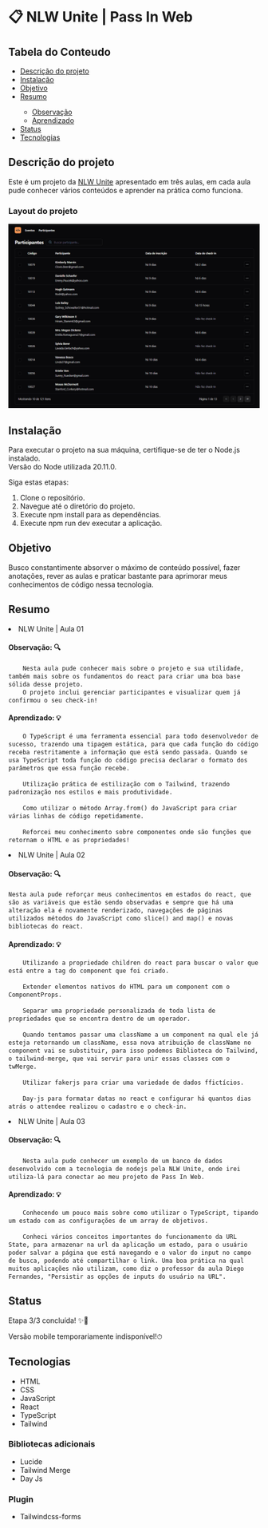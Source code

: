 # 📋 NLW Unite | Pass In Web

## Tabela do Conteudo

<ul>
    <li><a href="#descrição-do-projeto">Descrição do projeto</a></li>
    <li><a href="#instalação">Instalação</a></li>
    <li><a href="#objetivo">Objetivo</a></li>
    <li><a href="#resumo">Resumo</a></li>
        <ul>
            <li><a href="#">Observação</a></li>
            <li><a href="#">Aprendizado</a></li>
        </ul>
    <li><a href="#status">Status</a></li>
    <li><a href="#tecnologias">Tecnologias</a></li>
</ul>

## Descrição do projeto

Este é um projeto da [NLW Unite](https://www.rocketseat.com.br/) apresentado em três aulas, em cada aula pude conhecer vários conteúdos e aprender na prática como funciona.

### Layout do projeto

<img src="./src/assets/pass-in-web-layout.gif" alt="layout do projeto">

## Instalação

Para executar o projeto na sua máquina, certifique-se de ter o Node.js instalado.<br>
Versão do Node utilizada 20.11.0.

Siga estas etapas:

1. Clone o repositório.
2. Navegue até o diretório do projeto.
3. Execute npm install para as dependências.
4. Execute npm run dev executar a aplicação.

## Objetivo

Busco constantimente absorver o máximo de conteúdo possível, fazer anotações, rever as aulas e praticar bastante para aprimorar meus conhecimentos de código nessa tecnologia.

## Resumo

<li>NLW Unite | Aula 01

#### Observação: 🔍

        Nesta aula pude conhecer mais sobre o projeto e sua utilidade, também mais sobre os fundamentos do react para criar uma boa base sólida desse projeto. 
        O projeto inclui gerenciar participantes e visualizar quem já confirmou o seu check-in!

#### Aprendizado: 💡

        O TypeScript é uma ferramenta essencial para todo desenvolvedor de sucesso, trazendo uma tipagem estática, para que cada função do código receba restritamente a informação que está sendo passada. Quando se usa TypeScript toda função do código precisa declarar o formato dos parâmetros que essa função recebe.
    
        Utilização prática de estilização com o Tailwind, trazendo padronização nos estilos e mais produtividade. 
    
        Como utilizar o método Array.from() do JavaScript para criar várias linhas de código repetidamente.

        Reforcei meu conhecimento sobre componentes onde são funções que retornam o HTML e as propriedades!
    

<li>NLW Unite | Aula 02

#### Observação: 🔍

    Nesta aula pude reforçar meus conhecimentos em estados do react, que são as variáveis que estão sendo observadas e sempre que há uma alteração ela é novamente renderizado, navegações de páginas utilizados métodos do JavaScript como slice() and map() e novas bibliotecas do react.

#### Aprendizado: 💡

        Utilizando a propriedade children do react para buscar o valor que está entre a tag do component que foi criado.

        Extender elementos nativos do HTML para um component com o ComponentProps.

        Separar uma propriedade personalizada de toda lista de propriedades que se encontra dentro de um operador.

        Quando tentamos passar uma className a um component na qual ele já esteja retornando um className, essa nova atribuição de className no component vai se substituir, para isso podemos Biblioteca do Tailwind, o tailwind-merge, que vai servir para unir essas classes com o twMerge.

        Utilizar fakerjs para criar uma variedade de dados ffictícios.

        Day-js para formatar datas no react e configurar há quantos dias atrás o attendee realizou o cadastro e o check-in. 

<li>NLW Unite | Aula 03

#### Observação: 🔍

        Nesta aula pude conhecer um exemplo de um banco de dados desenvolvido com a tecnologia de nodejs pela NLW Unite, onde irei utiliza-lá para conectar ao meu projeto de Pass In Web.

#### Aprendizado: 💡

        Conhecendo um pouco mais sobre como utilizar o TypeScript, tipando um estado com as configurações de um array de objetivos. 

        Conheci vários conceitos importantes do funcionamento da URL State, para armazenar na url da aplicação um estado, para o usuário poder salvar a página que está navegando e o valor do input no campo de busca, podendo até compartilhar o link. Uma boa prática na qual muitos aplicações não utilizam, como diz o professor da aula Diego Fernandes, "Persistir as opções de inputs do usuário na URL".
    
## Status

Etapa 3/3 concluída! ✨🎉

Versão mobile temporariamente indisponível!⏱

## Tecnologias

<ul>
    <li>HTML</li>
    <li>CSS</li>
    <li>JavaScript</li>
    <li>React</li>
    <li>TypeScript</li>
    <li>Tailwind</li>
</ul>

### Bibliotecas adicionais

<ul>
    <li>Lucide</li>
    <li>Tailwind Merge</li>
    <li>Day Js</li>
</ul>

### Plugin

<ul>
    <li>Tailwindcss-forms</li>
</ul>